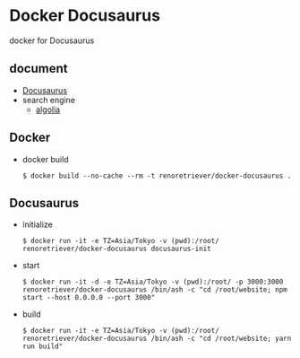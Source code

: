 # Docker Docusaurus

docker for Docusaurus

## document

- [Docusaurus](https://docusaurus.io/en/)
- search engine
    - [algolia](https://www.algolia.com/)

## Docker

- docker build

    ```
    $ docker build --no-cache --rm -t renoretriever/docker-docusaurus .
    ```

## Docusaurus

- initialize

    ```
    $ docker run -it -e TZ=Asia/Tokyo -v (pwd):/root/ renoretriever/docker-docusaurus docusaurus-init
    ```

- start

    ```
    $ docker run -it -d -e TZ=Asia/Tokyo -v (pwd):/root/ -p 3000:3000 renoretriever/docker-docusaurus /bin/ash -c "cd /root/website; npm start --host 0.0.0.0 --port 3000"
    ```

- build

    ```
    $ docker run -it -e TZ=Asia/Tokyo -v (pwd):/root/ renoretriever/docker-docusaurus /bin/ash -c "cd /root/website; yarn run build"
    ```

